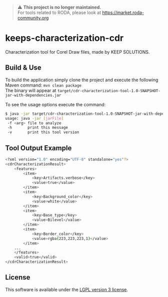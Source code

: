 > :warning: **This project is no longer maintained.**  
> For tools related to RODA, please look at https://market.roda-community.org

keeps-characterization-cdr
==========================

Characterization tool for Corel Draw files, made by KEEP SOLUTIONS.


## Build & Use

To build the application simply clone the project and execute the following Maven command: `mvn clean package`  
The binary will appear at `target/cdr-characterization-tool-1.0-SNAPSHOT-jar-with-dependencies.jar`

To see the usage options execute the command:

```bash
$ java -jar target/cdr-characterization-tool-1.0-SNAPSHOT-jar-with-dependencies.jar -h
usage: java -jar [jarFile]
 -f <arg> file to analyze
 -h       print this message
 -v       print this tool version
```

## Tool Output Example
```bash
<?xml version="1.0" encoding="UTF-8" standalone="yes"?>
<cdrCharacterizationResult>
    <features>
        <item>
            <key>Artifacts.verbose</key>
            <value>true</value>
        </item>
        <item>
            <key>Background_color</key>
            <value>white</value>
        </item>
        <item>
            <key>Base_type</key>
            <value>Bilevel</value>
        </item>
        <item>
            <key>Border_color</key>
            <value>rgba(223,223,223,1)</value>
        </item>
	...
    </features>
    <valid>true</valid>
</cdrCharacterizationResult>
```

## License

This software is available under the [LGPL version 3 license](LICENSE).

